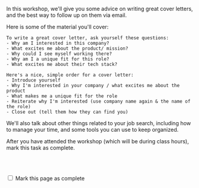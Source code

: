 In this workshop, we'll give you  some advice on writing great cover letters, and the best way to follow up on them via email.

Here is some of the material you'll cover:
```
To write a great cover letter, ask yourself these questions:
- Why am I interested in this company?
- What excites me about the product/ mission?
- Why could I see myself working there?
- Why am I a unique fit for this role?
- What excites me about their tech stack?

Here's a nice, simple order for a cover letter:
- Introduce yourself
- Why I'm interested in your company / what excites me about the product
- What makes me a unique fit for the role
- Reiterate why I'm interested (use company name again & the name of the role)
- Close out (tell them how they can find you)
```

We'll also talk about other things related to your job search, including how to manage your time, and some tools you can use to keep organized.

After you have attended the workshop (which will be during class hours), mark this task as complete.


<br><br>

<script>
$(document).ready(function () {
  var actionId = angular.element('#checks').scope().action._id;
  function _getCheck (n) {
    var stored = localStorage.getItem(actionId + '_checkmark_' + n);
    if (!stored) return false;
    return stored == 'complete' ? true : false;
  }
  function _setCheck (n, bool) {
    var toStore;
    if (bool) toStore = 'complete';
    else toStore = 'incomplete';
    localStorage.setItem(actionId + '_checkmark_' + n, toStore);
  }
  $('[type="checkbox"]')
  .each(function (idx, elem) {
    var $elem = $(elem);
    $elem.prop('checked', _getCheck(idx));
    $elem.on('change', function () {
      _setCheck(idx, $elem.prop('checked'));
    });
  });
});
</script>

<p id="checks" class="list-reset career-success-checkbox">
  <div>
    <input type="checkbox">
    <span>Mark this page as complete</span>
  </div>
</p>